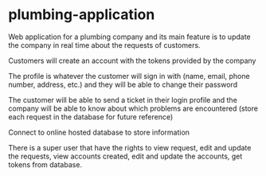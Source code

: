 # plumbing-application

Web application for a plumbing company and its main feature is to update the company in real time about the requests of customers.

Customers will create an account with the tokens provided by the company

The profile is whatever the customer will sign in with (name, email, phone number, address, etc.) and they will be able to change their password

The customer will be able to send a ticket in their login profile and the company will be able to know about which problems are encountered (store each request in the database for future reference)

Connect to online hosted database to store information

There is a  super user that have the rights to view request, edit and update the requests, view accounts created, edit and update the accounts, get tokens from database.
